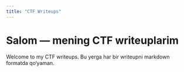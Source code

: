 ```yaml
---
title: "CTF Writeups"
---
```


# Salom — mening CTF writeuplarim

Welcome to my CTF writeups. Bu yerga har bir writeupni markdown formatda qo‘yaman.
